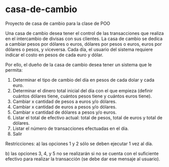 # casa-de-cambio
Proyecto de casa de cambio para la clase de POO

Una casa de cambio desea tener el control de las transacciones que realiza en el intercambio de divisas con sus clientes. 
La casa de cambio se dedica a cambiar pesos por dólares o euros, dólares por pesos o euros, euros por dólares o pesos, y viceversa. 
Cada día, el usuario del sistema requiere indicar el costo en pesos de cada euro y dólar. 

Por ello, el dueño de la casa de cambio desea tener un sistema que le permita:
1. Determinar el tipo de cambio del día en pesos de cada dolar y cada euro. 
2. Determinar el dinero total inicial del día con el que empieza (definir cuántos dólares tiene, cuántos pesos tiene y cuántos euros tiene). 
3. Cambiar x cantidad de pesos a euros y/o dólares.
4. Cambiar x cantidad de euros a pesos y/o dólares. 
5. Cambiar x cantidad de dólares a pesos y/o euros.
6. Listar el total de efectivo actual: total de pesos, total de euros y total de dólares.
7. Listar el número de transacciones efectuadas en el día.
8. Salir

Restricciones:
a) las opciones 1 y 2 sólo se deben ejecutar 1 vez al día.

b) las opciones 3, 4, y 5 no se realizarán si no se cuenta con el suficiente efectivo para realizar la transacción 
(se debe dar ese mensaje al usuario).
